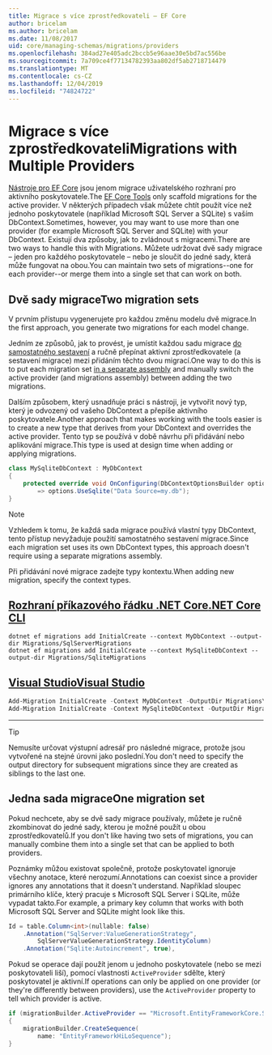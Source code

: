 ```yaml
---
title: Migrace s více zprostředkovateli – EF Core
author: bricelam
ms.author: bricelam
ms.date: 11/08/2017
uid: core/managing-schemas/migrations/providers
ms.openlocfilehash: 384ad27e405adc2bccb5e96aae30e5bd7ac556be
ms.sourcegitcommit: 7a709ce4f77134782393aa802df5ab2718714479
ms.translationtype: MT
ms.contentlocale: cs-CZ
ms.lasthandoff: 12/04/2019
ms.locfileid: "74824722"
---
```

# <a name="migrations-with-multiple-providers"></a><span data-ttu-id="0f123-102">Migrace s více zprostředkovateli</span><span class="sxs-lookup"><span data-stu-id="0f123-102">Migrations with Multiple Providers</span></span>

<span data-ttu-id="0f123-103">[Nástroje pro EF Core][1] jsou jenom migrace uživatelského rozhraní pro aktivního poskytovatele.</span><span class="sxs-lookup"><span data-stu-id="0f123-103">The [EF Core Tools][1] only scaffold migrations for the active provider.</span></span> <span data-ttu-id="0f123-104">V některých případech však můžete chtít použít více než jednoho poskytovatele (například Microsoft SQL Server a SQLite) s vaším DbContext.</span><span class="sxs-lookup"><span data-stu-id="0f123-104">Sometimes, however, you may want to use more than one provider (for example Microsoft SQL Server and SQLite) with your DbContext.</span></span> <span data-ttu-id="0f123-105">Existují dva způsoby, jak to zvládnout s migracemi.</span><span class="sxs-lookup"><span data-stu-id="0f123-105">There are two ways to handle this with Migrations.</span></span> <span data-ttu-id="0f123-106">Můžete udržovat dvě sady migrace – jeden pro každého poskytovatele – nebo je sloučit do jedné sady, která může fungovat na obou.</span><span class="sxs-lookup"><span data-stu-id="0f123-106">You can maintain two sets of migrations--one for each provider--or merge them into a single set that can work on both.</span></span>

## <a name="two-migration-sets"></a><span data-ttu-id="0f123-107">Dvě sady migrace</span><span class="sxs-lookup"><span data-stu-id="0f123-107">Two migration sets</span></span>

<span data-ttu-id="0f123-108">V prvním přístupu vygenerujete pro každou změnu modelu dvě migrace.</span><span class="sxs-lookup"><span data-stu-id="0f123-108">In the first approach, you generate two migrations for each model change.</span></span>

<span data-ttu-id="0f123-109">Jedním ze způsobů, jak to provést, je umístit každou sadu migrace [do samostatného sestavení][2] a ručně přepínat aktivní zprostředkovatele (a sestavení migrace) mezi přidáním těchto dvou migrací.</span><span class="sxs-lookup"><span data-stu-id="0f123-109">One way to do this is to put each migration set [in a separate assembly][2] and manually switch the active provider (and migrations assembly) between adding the two migrations.</span></span>

<span data-ttu-id="0f123-110">Dalším způsobem, který usnadňuje práci s nástroji, je vytvořit nový typ, který je odvozený od vašeho DbContext a přepíše aktivního poskytovatele.</span><span class="sxs-lookup"><span data-stu-id="0f123-110">Another approach that makes working with the tools easier is to create a new type that derives from your DbContext and overrides the active provider.</span></span> <span data-ttu-id="0f123-111">Tento typ se používá v době návrhu při přidávání nebo aplikování migrace.</span><span class="sxs-lookup"><span data-stu-id="0f123-111">This type is used at design time when adding or applying migrations.</span></span>

``` csharp
class MySqliteDbContext : MyDbContext
{
    protected override void OnConfiguring(DbContextOptionsBuilder options)
        => options.UseSqlite("Data Source=my.db");
}
```

> [!NOTE]
> <span data-ttu-id="0f123-112">Vzhledem k tomu, že každá sada migrace používá vlastní typy DbContext, tento přístup nevyžaduje použití samostatného sestavení migrace.</span><span class="sxs-lookup"><span data-stu-id="0f123-112">Since each migration set uses its own DbContext types, this approach doesn't require using a separate migrations assembly.</span></span>

<span data-ttu-id="0f123-113">Při přidávání nové migrace zadejte typy kontextu.</span><span class="sxs-lookup"><span data-stu-id="0f123-113">When adding new migration, specify the context types.</span></span>

## <a name="net-core-clitabdotnet-core-cli"></a>[<span data-ttu-id="0f123-114">Rozhraní příkazového řádku .NET Core</span><span class="sxs-lookup"><span data-stu-id="0f123-114">.NET Core CLI</span></span>](#tab/dotnet-core-cli)

```dotnetcli
dotnet ef migrations add InitialCreate --context MyDbContext --output-dir Migrations/SqlServerMigrations
dotnet ef migrations add InitialCreate --context MySqliteDbContext --output-dir Migrations/SqliteMigrations
```

## <a name="visual-studiotabvs"></a>[<span data-ttu-id="0f123-115">Visual Studio</span><span class="sxs-lookup"><span data-stu-id="0f123-115">Visual Studio</span></span>](#tab/vs)

``` powershell
Add-Migration InitialCreate -Context MyDbContext -OutputDir Migrations\SqlServerMigrations
Add-Migration InitialCreate -Context MySqliteDbContext -OutputDir Migrations\SqliteMigrations
```

***

> [!TIP]
> <span data-ttu-id="0f123-116">Nemusíte určovat výstupní adresář pro následné migrace, protože jsou vytvořené na stejné úrovni jako poslední.</span><span class="sxs-lookup"><span data-stu-id="0f123-116">You don't need to specify the output directory for subsequent migrations since they are created as siblings to the last one.</span></span>

## <a name="one-migration-set"></a><span data-ttu-id="0f123-117">Jedna sada migrace</span><span class="sxs-lookup"><span data-stu-id="0f123-117">One migration set</span></span>

<span data-ttu-id="0f123-118">Pokud nechcete, aby se dvě sady migrace používaly, můžete je ručně zkombinovat do jedné sady, kterou je možné použít u obou zprostředkovatelů.</span><span class="sxs-lookup"><span data-stu-id="0f123-118">If you don't like having two sets of migrations, you can manually combine them into a single set that can be applied to both providers.</span></span>

<span data-ttu-id="0f123-119">Poznámky můžou existovat společně, protože poskytovatel ignoruje všechny anotace, které nerozumí.</span><span class="sxs-lookup"><span data-stu-id="0f123-119">Annotations can coexist since a provider ignores any annotations that it doesn't understand.</span></span> <span data-ttu-id="0f123-120">Například sloupec primárního klíče, který pracuje s Microsoft SQL Server i SQLite, může vypadat takto.</span><span class="sxs-lookup"><span data-stu-id="0f123-120">For example, a primary key column that works with both Microsoft SQL Server and SQLite might look like this.</span></span>

``` csharp
Id = table.Column<int>(nullable: false)
    .Annotation("SqlServer:ValueGenerationStrategy",
        SqlServerValueGenerationStrategy.IdentityColumn)
    .Annotation("Sqlite:Autoincrement", true),
```

<span data-ttu-id="0f123-121">Pokud se operace dají použít jenom u jednoho poskytovatele (nebo se mezi poskytovateli liší), pomocí vlastnosti `ActiveProvider` sdělte, který poskytovatel je aktivní.</span><span class="sxs-lookup"><span data-stu-id="0f123-121">If operations can only be applied on one provider (or they're differently between providers), use the `ActiveProvider` property to tell which provider is active.</span></span>

``` csharp
if (migrationBuilder.ActiveProvider == "Microsoft.EntityFrameworkCore.SqlServer")
{
    migrationBuilder.CreateSequence(
        name: "EntityFrameworkHiLoSequence");
}
```

  [1]: ../../miscellaneous/cli/index.md
  [2]: projects.md
